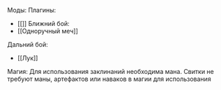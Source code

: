 Моды:
Плагины:
- [[]]
Ближний бой:
- [[Одноручный меч]]

Дальний бой:
- [[Лук]]

Магия:
Для использования заклинаний необходима мана. 
Свитки не требуют маны, артефактов или наваков в магии для использования
